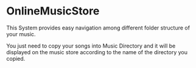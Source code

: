 # OnlineMusicStore

This System provides easy navigation among different folder structure of your music.

You just need to copy your songs into Music Directory and it will be displayed on the music store according to the name of the directory you copied.
